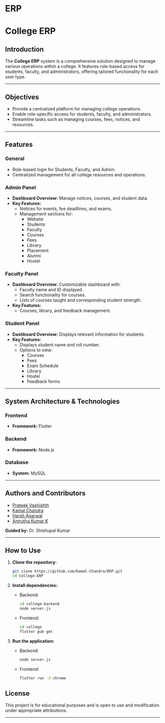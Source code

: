 # ERP
# **College ERP**

## **Introduction**

The **College ERP** system is a comprehensive solution designed to manage various operations within a college. It features role-based access for students, faculty, and administrators, offering tailored functionality for each user type.

---

## **Objectives**

- Provide a centralized platform for managing college operations.
- Enable role-specific access for students, faculty, and administrators.
- Streamline tasks such as managing courses, fees, notices, and resources.

---

## **Features**

### **General**
- Role-based login for Students, Faculty, and Admin.
- Centralized management for all college resources and operations.

### **Admin Panel**
- **Dashboard Overview:** Manage notices, courses, and student data.
- **Key Features:**
  - Notices for events, fee deadlines, and exams.
  - Management sections for:
    - Website
    - Students
    - Faculty
    - Courses
    - Fees
    - Library
    - Placement
    - Alumni
    - Hostel

### **Faculty Panel**
- **Dashboard Overview:** Customizable dashboard with:
  - Faculty name and ID displayed.
  - Search functionality for courses.
  - Lists of courses taught and corresponding student strength.
- **Key Features:**
  - Courses, library, and feedback management.

### **Student Panel**
- **Dashboard Overview:** Displays relevant information for students.
- **Key Features:**
  - Displays student name and roll number.
  - Options to view:
    - Courses
    - Fees
    - Exam Schedule
    - Library
    - Hostel
    - Feedback forms

---

## **System Architecture & Technologies**

### **Frontend**
- **Framework:** Flutter

### **Backend**
- **Framework:** Node.js

### **Database**
- **System:** MySQL

---

## **Authors and Contributors**

- [Prateek Vashishth](https://github.com/Prateek88786)
- [Kamal Chandra](https://github.com/Kamal-Chandra)
- [Harsh Agarwal](https://github.com/HarshAg1702)
- [Amrutha Kumar K](https://github.com/AmruthaKumarK)

**Guided by:** Dr. Shishupal Kumar

---

## **How to Use**

1. **Clone the repository:**
   ```bash
   git clone https://github.com/Kamal-Chandra/ERP.git
   cd College-ERP
   ```

2. **Install dependencies:**
   - Backend:
     ```bash
     cd college-backend
     node server.js
     ```
   - Frontend:
     ```bash
     cd college
     flutter pub get
     ```

3. **Run the application:**
   - Backend:
     ```bash
     node server.js
     ```
   - Frontend:
     ```bash
     flutter run -d chrome
     ```

## **License**

This project is for educational purposes and is open to use and modification under appropriate attributions.

---

